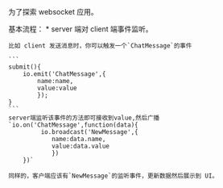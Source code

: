 为了探索 websocket 应用。

基本流程：
	* server 端对 client 端事件监听。

	比如 client 发送消息时，你可以触发一个`ChatMessage`的事件
	
	```
	submit(){
		io.emit('ChatMessage',{
			name:name,
			value:value
			});
	}
	```
	server端监听该事件的方法即可接收到value,然后广播
	`io.on('ChatMessage',function(data){
			 io.broadcast('NewMessage',{
			 	name:data.name,
			 	value:data.value
			 	})
		})`

	同样的，客户端应该有`NewMessage`的监听事件，更新数据然后展示到 UI。